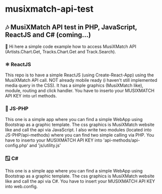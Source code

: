 # musixmatch-api-test

## 🎶 MusiXMatch API test in PHP, JavaScript, ReactJS and C# (coming...)

👋 Hi here a simple code example how to access MusiXMatch API (Artists.Chart.Get, Tracks.Chart.Get and Track.Search).

### ⚛️ ReactJS
This repo is to have a simple ReactJS (using Create-React-App) using the MusiXMatch API call.
NOT already mobile ready (i haven't still implemented media query in the CSS).
It has a simple graphics (MusiXMatch like), module, routing and click handler.
You have to inserto your MUSIXMATCH API KEY into url methods.

### 🐘 JS-PHP
This one is a simple app where you can find a simple WebApp using Bootstrap as a graphic template.
The css graphics is MusiXMatch website like and call the api via JavaScript.
I also write two  modules (located into JS-PHP/api-methods) where you can find two simple calling via PHP.
You have to inserto your MUSIXMATCH API KEY into 'api-methods/api-config.php' and 'js/utility.js'

### 🪟 C#
This one is a simple app where you can find a simple WebApp using Bootstrap as a graphic template.
The css graphics is MusiXMatch website like and call the api via C#.
You have to insert your MUSIXMATCH API KEY into web.config.
